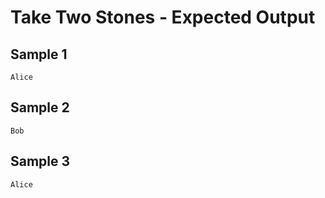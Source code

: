 # Take Two Stones - Expected Output

## Sample 1

```
Alice
```

## Sample 2

```
Bob
```

## Sample 3

```
Alice
```
